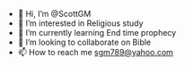 - 👋 Hi, I’m @ScottGM
- 👀 I’m interested in Religious study
- 🌱 I’m currently learning End time prophecy
- 💞️ I’m looking to collaborate on Bible
- 📫 How to reach me sgm789@yahoo.com

<!---
ScottGM/ScottGM is a ✨ special ✨ repository because its `README.md` (this file) appears on your GitHub profile.
You can click the Preview link to take a look at your changes.
--->
